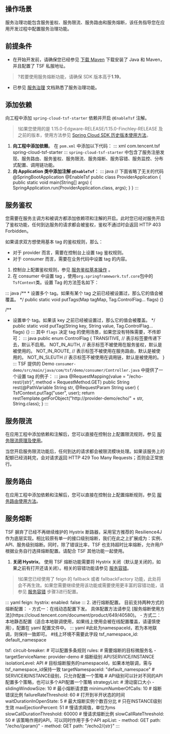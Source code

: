 ## 操作场景

服务治理功能包含服务鉴权、服务限流、服务路由和服务熔断，该任务指导您在应用开发过程中配置服务治理功能。

## 前提条件

- 在开始开发前，请确保您已经参见 [下载 Maven](https://cloud.tencent.com/document/product/649/20231) 下载安装了 Java 和 Maven，并且配置了 TSF 私服地址。

>?若要使用服务熔断功能，请确保 SDK 版本高于**1.19**。

- 已参见 [服务治理](https://cloud.tencent.com/document/product/649/56366) 文档熟悉了服务治理功能。

## 添加依赖

向工程中添加 `spring-cloud-tsf-starter` 依赖并开启 `@EnableTsf` 注解。

>!如果您使用的是 1.15.0-Edgware-RELEASE/1.15.0-Finchley-RELEASE 及之前的版本，使用方法参见 [Spring Cloud SDK 历史版本使用方法](https://cloud.tencent.com/document/product/649/45864)。

1. **向工程中添加依赖**。
   在 `pom.xml` 中添加以下代码：
	<dx-codeblock>
	:::  xml
	<dependency>
		 <groupId>com.tencent.tsf</groupId>
		 <artifactId>spring-cloud-tsf-starter</artifactId>
		 <version><!-- 调整为 SDK 最新版本号 --></version> 
	</dependency>
	:::
	</dx-codeblock>
	`spring-cloud-tsf-starter` 中包含了服务注册发现、服务路由、服务鉴权、服务限流、服务熔断、服务容错、服务监控、分布式配置、调用链功能。
2. **向 Application 类中添加注解 `@EnableTsf`**：
	<dx-codeblock>
	:::  java
	// 下面省略了无关的代码
	@SpringBootApplication
	@EnableTsf
	public class ProviderApplication {
		 public static void main(String[] args) {
				 SpringApplication.run(ProviderApplication.class, args);
		 }
	}
	:::
	</dx-codeblock>


## 服务鉴权

您需要在服务主调方和被调方都添加依赖项和注解的开启。此时您已经对服务开启了鉴权功能，任何到达服务的请求都会被鉴权，鉴权不通过时会返回 HTTP 403 Forbidden。

如果请求双方想使用基本 tag 的鉴权规则，那么：

- 对于 provider 而言，需要在控制台上设置 tag 鉴权规则。
- 对于 consumer 而言，需要在业务代码中设置 tag 的内容。


1. 控制台上配置鉴权规则，参见 [服务鉴权基本操作](https://cloud.tencent.com/document/product/649/15549) 。
2. 在 consumer 中设置 tag ，使用`org.springframework.tsf.core`包中的`TsfContext`类。设置 Tag 的方法签名如下：
<dx-codeblock>
:::  java
/**
* 设置多个 tag。如果有某个 tag 之前已经被设置过，那么它的值会被覆盖。
*/
public static void putTags(Map<String, String> tagMap, Tag.ControlFlag... flags) {}

/**
* 设置单个 tag。如果该 key 之前已经被设置过，那么它的值会被覆盖。
	*/
	public static void putTag(String key, String value, Tag.ControlFlag... flags) {}
	:::
	</dx-codeblock>
   其中 `flags` 决定 tag 的使用场景，如果您没有特殊需要，不传即可：
	<dx-codeblock>
	:::  java
	public enum ControlFlag {
		 TRANSITIVE,     // 表示标签要传递下去，默认不启用。
		 NOT_IN_AUTH,    // 表示标签不被使用在服务鉴权，默认是被使用的。
		 NOT_IN_ROUTE,   // 表示标签不被使用在服务路由，默认是被使用的。
		 NOT_IN_SLEUTH   // 表示标签不被使用在调用链，默认是被使用的。
	}
	:::
	</dx-codeblock>
   TSF 提供的 Demo `consumer-demo/src/main/java/com/tsf/demo/consumer/Controller.java` 中提供了一个设置 tag 的例子：
	<dx-codeblock>
	:::  java
	@RequestMapping(value = "/echo-rest/{str}", method = RequestMethod.GET)
	public String rest(@PathVariable String str, @RequestParam String user) {
		 TsfContext.putTag("user", user); 
		 return restTemplate.getForObject("http://provider-demo/echo/" + str, String.class);
	}
	:::
</dx-codeblock>


## 服务限流

在应用工程中添加依赖和注解后，您可以直接在控制台上配置限流规则，参见 [服务限流原理及使用](https://cloud.tencent.com/document/product/649/19046)。

当您开启服务限流功能后，任何到达的请求都会被限流模块处理。如果该服务上的配额已经消耗完，会对请求返回 HTTP 429 Too Many Requests；否则会正常放行。

## 服务路由

在应用工程中添加依赖和注解后，您可以直接在控制台上配置熔断规则，参见 [服务路由使用方法](https://cloud.tencent.com/document/product/649/18861)。

## 服务熔断

TSF 摒弃了已经不再继续维护的 Hystrix 断路器，采用官方推荐的 Resilience4J 作为底层实现。相比较原有单一的接口级别熔断，我们在此之上扩展成为：实例、API、服务级别熔断。同时，除了错误比率，TSF 也支持超时比率熔断，允许用户根据业务自行选择熔断配置。请配合 TSF 其他功能一起使用。

1. **关闭 Hystrix**。
   使用 TSF 熔断功能需要将 Hystrix 关闭（默认是关闭的，如果之前有打开还请关闭）。相关的容错功能请参见 [服务容错](https://cloud.tencent.com/document/product/649/40582)。
>!如果您已经使用了 feign 的 fallback 或者 fallbackFactory 功能，此处将会不再生效。如果您需要继续使用该功能或需要使用更丰富的容错功能，请参见 [服务容错](https://cloud.tencent.com/document/product/649/40582) 步骤3进行配置。
<dx-codeblock>
:::  yaml
feign:
hystrix:
 enabled: false
:::
</dx-codeblock>
2. 进行熔断配置。
   目前支持两种方式的熔断配置：
   - 方式一：在线动态配置下发。 具体配置方法请参见 [服务熔断使用方法](https://cloud.tencent.com/document/product/649/40580)。
   - 方式二：本地静态配置（适合本地联调使用，如果线上使用会被在线配置覆盖，请谨慎使用），配置在 yaml 配置文件中。
<dx-codeblock>
:::  yaml
#此处为namespaceId，若为本地联调，则保持一致即可。
#线上环境不需要此字段
tsf_namespace_id: default_namespace

tsf:
 circuit-breaker:
	 # 可以配置多条规则 
	 rules:
		 # 需要熔断的目标微服务名
		 - targetServiceName: provider-demo
			 # 熔断级别 API/SERVICE/INSTANCE
			 isolationLevel: API
			 # 目标熔断服务的namespaceId，如果本地联调，需与tsf_namespace_id保持一致
			 targetNamespaceId: "default_namespace"
			 # SERVICE和INSTANCE级别，只允许配置一个策略
			 # API级别可以针对不同的API配置多个策略，也可以多个API配置一个策略
			 strategyList:
					 # 滑动窗口大小
				 - slidingWindowSize: 10
					 # 最小熔断请求数
					 minimumNumberOfCalls: 10
					 # 熔断错误比例
					 failureRateThreshold: 60
					 # 打开到半开状态的时间
					 waitDurationInOpenState: 5
					 # 最大熔断实例个数百分比
					 # 只在INSTANCE级别生效
					 maxEjectionPercent: 51
					 # 慢请求阈值，单位为ms
					 slowCallDurationThreshold: 60000
					 # 慢请求熔断比例
					 slowCallRateThreshold: 50
					 # 该策略作用的API，可以同时作用于多个API
					 apiList:
						 - method: GET
							 path: "/echo/{param}"
						 - method: GET
							 path: "/echo2/{str}"
:::
</dx-codeblock>

   

